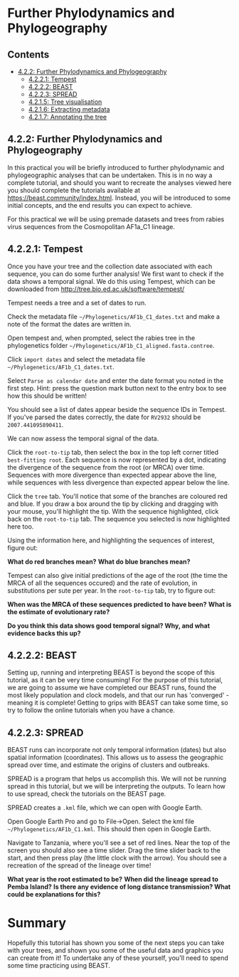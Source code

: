 # Further Phylodynamics and Phylogeography

## Contents

* [4.2.2: Further Phylodynamics and Phylogeography](#4.2.1-tree-building)
	+ [4.2.2.1: Tempest](#4.2.1.1-preparation)
	+ [4.2.2.2: BEAST](#4.2.1.3-model-selection)
	+ [4.2.2.3: SPREAD](#4.2.1.4-tree-building)
	+ [4.2.1.5: Tree visualisation](#4.2.1.5-tree-visualisation)
	+ [4.2.1.6: Extracting metadata](#4.2.1.6-extracting-metadata)
	+ [4.2.1.7: Annotating the tree](#4.2.1.7-annotating-the-tree)
	
## 4.2.2: Further Phylodynamics and Phylogeography

In this practical you will be briefly introduced to further phylodynamic and phylogeographic analyses that can be undertaken. This is in no way a complete tutorial, and should you want to recreate the analyses viewed here you should complete the tutorials available at https://beast.community/index.html. Instead, you will be introduced to some initial concepts, and the end results you can expect to achieve.

For this practical we will be using premade datasets and trees from rabies virus sequences from the Cosmopolitan AF1a_C1 lineage. 


## 4.2.2.1: Tempest

Once you have your tree and the collection date associated with each sequence, you can do some further analysis! We first want to check if the data shows a temporal signal. We do this using Tempest, which can be downloaded from http://tree.bio.ed.ac.uk/software/tempest/ 

Tempest needs a tree and a set of dates to run.

Check the metadata file `~/Phylogenetics/AF1b_C1_dates.txt` and make a note of the format the dates are written in.

Open tempest and, when prompted, select the rabies tree in the phylogenetics folder `~/Phylogenetics/AF1b_C1_aligned.fasta.contree`. 

Click `import dates` and select the metadata file `~/Phylogenetics/AF1b_C1_dates.txt`.

Select `Parse as calendar date` and enter the date format you noted in the first step.
Hint: press the question mark button next to the entry box to see how this should be written! 

You should see a list of dates appear beside the sequence IDs in Tempest. If you've parsed the dates correctly, the date for `RV2932` should be `2007.441095890411`.

We can now assess the temporal signal of the data. 

Click the `root-to-tip` tab, then select the box in the top left corner titled `best-fitting root`. Each sequence is now represented by a dot, indicating the divergence of the sequence from the root (or MRCA) over time. Sequences with more divergence than expected appear above the line, while sequences with less divergence than expected appear below the line. 

Click the `tree` tab. You'll notice that some of the branches are coloured red and blue. If you draw a box around the tip by clicking and dragging with your mouse, you'll highlight the tip. With the sequence highlighted, click back on the `root-to-tip` tab. The sequence you selected is now highlighted here too. 

Using the information here, and highlighting the sequences of interest, figure out:

**What do red branches mean?**
**What do blue branches mean?**

Tempest can also give initial predictions of the age of the root (the time the MRCA of all the sequences occured) and the rate of evolution, in substitutions per sute per year. In the `root-to-tip` tab, try to figure out:

**When was the MRCA of these sequences predicted to have been?**
**What is the estimate of evolutionary rate?**

**Do you think this data shows good temporal signal? Why, and what evidence backs this up?**


## 4.2.2.2: BEAST

Setting up, running and interpreting BEAST is beyond the scope of this tutorial, as it can be very time consuming! For the purpose of this tutorial, we are going to assume we have completed our BEAST runs, found the most likely population and clock models, and that our run has 'converged' - meaning it is complete! Getting to grips with BEAST can take some time, so try to follow the online tutorials when you have a chance.

## 4.2.2.3: SPREAD

BEAST runs can incorporate not only temporal information (dates) but also spatial information (coordinates). This allows us to assess the geographic spread over time, and estimate the origins of clusters and outbreaks.

SPREAD is a program that helps us accomplish this. We will not be running spread in this tutorial, but we will be interpreting the outputs. To learn how to use spread, check the tutorials on the BEAST page. 

SPREAD creates a `.kml` file, which we can open with Google Earth.

Open Google Earth Pro and go to File->Open. Select the kml file `~/Phylogenetics/AF1b_C1.kml`. This should then open in Google Earth.

Navigate to Tanzania, where you'll see a set of red lines. Near the top of the screen you should also see a time slider. Drag the time slider back to the start, and then press play (the little clock with the arrow). You should see a recreation of the spread of the lineage over time!

**What year is the root estimated to be?**
**When did the lineage spread to Pemba Island?**
**Is there any evidence of long distance transmission? What could be explanations for this?**


# Summary

Hopefully this tutorial has shown you some of the next steps you can take with your trees, and shown you some of the useful data and graphics you can create from it! To undertake any of these yourself, you'll need to spend some time practicing using BEAST.



